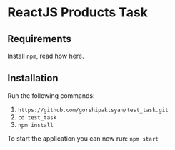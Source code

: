 # ReactJS Products Task

## Requirements

Install `npm`, read how [here](https://docs.npmjs.com/cli/install).

## Installation

Run the following commands:
1. `https://github.com/gorshipaktsyan/test_task.git`
2. `cd test_task`
3. `npm install`

To start the application you can now run: `npm start`